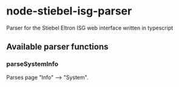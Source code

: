 # node-stiebel-isg-parser

Parser for the Stiebel Eltron ISG web interface written in typescript

## Available parser functions

### parseSystemInfo
Parses page "Info" --> "System".
